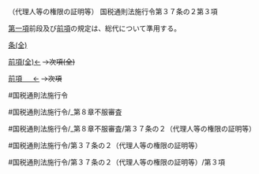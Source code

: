 （代理人等の権限の証明等）
国税通則法施行令第３７条の２第３項

[第一項](国税通則法施行＿令＿第３７条の２第１項)前段及び[前項](国税通則法施行＿令＿第３７条の２第２項)の規定は、総代について準用する。

[条(全)](国税通則法施行＿令＿第３７条の２_.md)

[前項(全)←](国税通則法施行＿令＿第３７条の２第２項_.md)  ~~→次項(全)~~

[前項 　 ←](国税通則法施行＿令＿第３７条の２第２項.md)  ~~→次項~~



#国税通則法施行令

#国税通則法施行令/_第８章不服審査

#国税通則法施行令/_第８章不服審査/第３７条の２（代理人等の権限の証明等）

#国税通則法施行令/第３７条の２（代理人等の権限の証明等）

#国税通則法施行令/第３７条の２（代理人等の権限の証明等）/第３項


